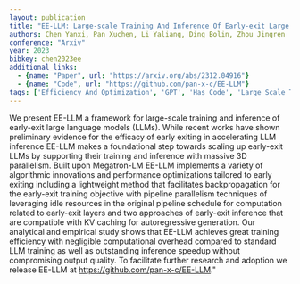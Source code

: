 ```yaml
---
layout: publication
title: "EE-LLM: Large-scale Training And Inference Of Early-exit Large Language Models With 3D Parallelism"
authors: Chen Yanxi, Pan Xuchen, Li Yaliang, Ding Bolin, Zhou Jingren
conference: "Arxiv"
year: 2023
bibkey: chen2023ee
additional_links:
  - {name: "Paper", url: "https://arxiv.org/abs/2312.04916"}
  - {name: "Code", url: "https://github.com/pan-x-c/EE-LLM"}
tags: ['Efficiency And Optimization', 'GPT', 'Has Code', 'Large Scale Training', 'Pretraining Methods', 'RAG', 'Reinforcement Learning', 'Tools', 'Training Techniques']
---
```

We present EE-LLM a framework for large-scale training and inference of early-exit large language models (LLMs). While recent works have shown preliminary evidence for the efficacy of early exiting in accelerating LLM inference EE-LLM makes a foundational step towards scaling up early-exit LLMs by supporting their training and inference with massive 3D parallelism. Built upon Megatron-LM EE-LLM implements a variety of algorithmic innovations and performance optimizations tailored to early exiting including a lightweight method that facilitates backpropagation for the early-exit training objective with pipeline parallelism techniques of leveraging idle resources in the original pipeline schedule for computation related to early-exit layers and two approaches of early-exit inference that are compatible with KV caching for autoregressive generation. Our analytical and empirical study shows that EE-LLM achieves great training efficiency with negligible computational overhead compared to standard LLM training as well as outstanding inference speedup without compromising output quality. To facilitate further research and adoption we release EE-LLM at https://github.com/pan-x-c/EE-LLM."

